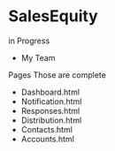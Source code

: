 # SalesEquity

in Progress

- My Team

Pages Those are complete

- Dashboard.html
- Notification.html
- Responses.html
- Distribution.html
- Contacts.html
- Accounts.html
